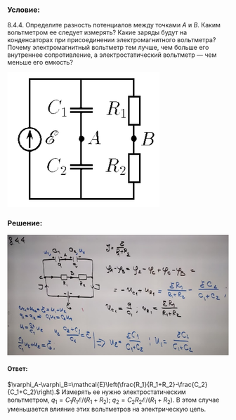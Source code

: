 ###  Условие: 

$8.4.4.$ Определите разность потенциалов между точками $A$ и $B$. Каким вольтметром ее следует измерять? Какие заряды будут на конденсаторах при присоединении электромагнитного вольтметра? Почему электромагнитный вольтметр тем лучше, чем больше его внутреннее сопротивление, а электростатический вольтметр — чем меньше его емкость? 

![К задаче $8.4.4$|346x308, 30%](../../img/8.4.4/8.4.4.png)

###  Решение: 

![|640x348, 67%](../../img/8.4.4/1.jpg) 

#### Ответ: 

$\varphi_A-\varphi_B=\mathcal{E}\left(\frac{R_1}{R_1+R_2}-\frac{C_2}{C_1+C_2}\right).$ Измерять ее нужно электростатическим вольтметром, $q_1=C_1R_1\mathcal{E}/(R_1+R_2)$; $q_2=C_2R_2\mathcal{E}/(R_1+R_2)$. В этом случае уменьшается влияние этих вольтметров на электрическую цепь.


